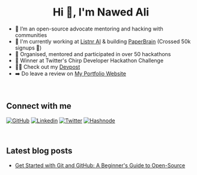 <h1 align="center">Hi 👋, I'm Nawed Ali</h1>

- 🤖 I’m an open-source advocate mentoring and hacking with communities
- 🔨 I'm currently working at [Listnr AI](https://listnr.ai/) & building [PaperBrain](https://paperbrain.study) (Crossed 50k signups 🎉)
- 📖 Organised, mentored and participated in over 50 hackathons
- 💭 Winner at Twitter's Chirp Developer Hackathon Challenge 
- 🧑‍💻 Check out my [Devpost](https://devpost.com/nawed2611?ref_content=user-portfolio&ref_feature=portfolio&ref_medium=global-nav)
- ➡️ Do leave a review on [My Portfolio Website](https://nawedali.tech/)

<br/>

## Connect with me

[![GitHub](https://img.shields.io/badge/GitHub-100000?style=for-the-badge&logo=github&logoColor=black&target=_blank)](https://www.github.com/nawed2611)
[![Linkedin](https://img.shields.io/badge/linkedin-0A66C2?style=for-the-badge&logo=linkedin&logoColor=black&target=_blank)](https://www.linkedin.com/in/nawedali/)
[![Twitter](https://img.shields.io/twitter/follow/nawed2611?logo=twitter&style=for-the-badge&target=_blank)](https://twitter.com/nawed2611)
[![Hashnode](https://cdn.hashnode.com/res/hashnode/image/upload/v1611902473383/CDyAuTy75.png?auto=compress&width=30)](https://twitter.com/nawed2611)

<br/>

## Latest blog posts

<!-- BLOG-POST-LIST:START -->
- [Get Started with Git and GitHub: A Beginner&#39;s Guide to Open-Source](https://nawedali.hashnode.dev/get-started-with-git-and-github-a-beginners-guide-to-open-source)
<!-- BLOG-POST-LIST:END -->
